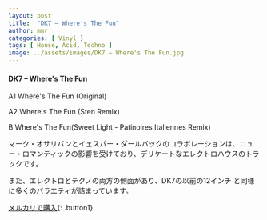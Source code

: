 ```yaml
---
layout: post
title:  "DK7 – Where's The Fun"
author: mmr
categories: [ Vinyl ]
tags: [ House, Acid, Techno ]
image: ../assets/images/DK7 – Where's The Fun.jpg
---
```


#### DK7 – Where's The Fun

A1  Where's The Fun (Original)

A2  Where's The Fun (Sten Remix)

B  Where's The Fun(Sweet Light - Patinoires Italiennes Remix)

マーク・オサリバンとイェスパー・ダールバックのコラボレーションは、ニュー・ロマンティックの影響を受けており、デリケートなエレクトロハウスのトラックです。

また、エレクトロとテクノの両方の側面があり、DK7の以前の12インチ と同様に多くのバラエティが詰まっています。


[メルカリで購入](https://jp.mercari.com/item/m78003001703){: .button1}


